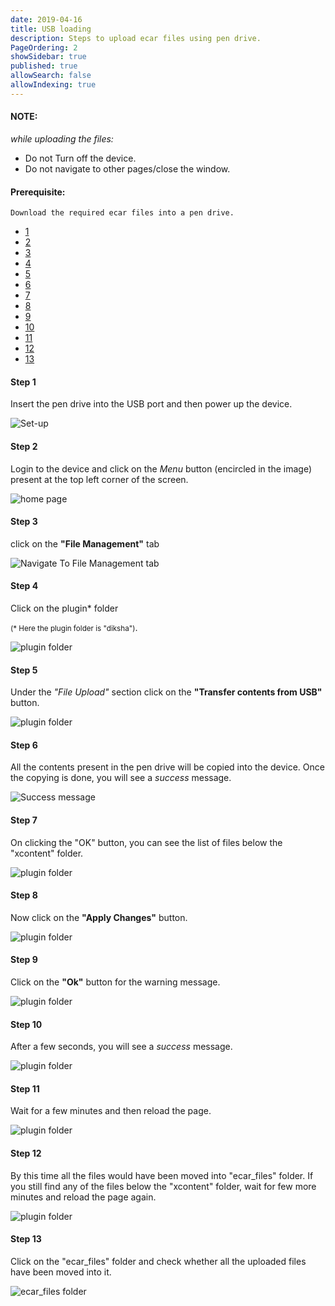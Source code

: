 ```yaml
---
date: 2019-04-16
title: USB loading
description: Steps to upload ecar files using pen drive.
PageOrdering: 2
showSidebar: true
published: true
allowSearch: false
allowIndexing: true
---
```

#### NOTE:
*while uploading the files:*  
* Do not Turn off the device.   
* Do not navigate to other pages/close the window.  
  
#### Prerequisite:
	Download the required ecar files into a pen drive. 
  
<html>
	<body data-spy="scroll" data-target="#myScrollspy">		
		<!-- timeline Section -->
		<div class="container timeline mt-30 mb-30">
			<div class="row">
		    	<nav class="col-sm-1 col-2 pl-30" id="myScrollspy">
		    	  	<ul class="nav nav-pills flex-column">
		    	  	  	<li class="nav-item">
		    	  	  	  <a class="nav-link active" href="#section1"><div class="timeline-badge text-center font-bold"> 1 </div></a>
		    	  	  	</li>
		    	  	  	<li class="nav-item">
		    	  	  	  <a class="nav-link" href="#section2"><div class="timeline-badge text-center font-bold"> 2 </div></a>
		    	  	  	</li>
		    	  	  	<li class="nav-item">
		    	  	  	  <a class="nav-link" href="#section3"><div class="timeline-badge text-center font-bold"> 3 </div></a>
		    	  	  	</li>
		    	  	  	<li class="nav-item">
		    	  	  	  <a class="nav-link" href="#section4"><div class="timeline-badge text-center font-bold"> 4 </div></a>
		    	  	  	</li>
						<li class="nav-item">
		    	  	  	  <a class="nav-link" href="#section5"><div 	class="timeline-badge text-center font-bold"> 5 </div></a>
		    	  	  	</li>
						<li class="nav-item">
		    	  	  	  <a class="nav-link" href="#section6"><div 	class="timeline-badge text-center font-bold"> 6 </div></a>
		    	  	  	</li>
						<li class="nav-item">
		    	  	  	  <a class="nav-link" href="#section7"><div 	class="timeline-badge text-center font-bold"> 7 </div></a>
		    	  	  	</li>
						<li class="nav-item">
		    	  	  	  <a class="nav-link" href="#section8"><div 	class="timeline-badge text-center font-bold"> 8 </div></a>
		    	  	  	</li>
						<li class="nav-item">
		    	  	  	  <a class="nav-link" href="#section9"><div 	class="timeline-badge text-center font-bold"> 9 </div></a>
		    	  	  	</li>
						<li class="nav-item">
		    	  	  	  <a class="nav-link" href="#section10"><div 		class="timeline-badge text-center font-bold"> 10 </div></a>
		    	  	  	</li>
                        <li class="nav-item">
		    	  	  	  <a class="nav-link" href="#section11"><div 		class="timeline-badge text-center font-bold"> 11 </div></a>
		    	  	  	</li>
                        <li class="nav-item">
		    	  	  	  <a class="nav-link" href="#section12"><div 		class="timeline-badge text-center font-bold"> 12 </div></a>
		    	  	  	</li>
                        <li class="nav-item">
		    	  	  	  <a class="nav-link" href="#section13"><div 		class="timeline-badge text-center font-bold"> 13 </div></a>
		    	  	  	</li>
		    	  	</ul>
		    	</nav>
		    	<div class="col-sm-11 col-10">
					<div id="section1" class="timeline-section">    
		    	    	<div class="content">
							<div class="row pt-40 ">
								<div class="col-md-4 text-left">
									<h4 class="font-bold">Step 1</h4>
									<p>Insert the pen drive into the USB port and then power up the device.</p>
								</div>
								<div class="col-md-8 text-center">
									<img src="/docs/img/filemanagement/usb/pendrive.png" class="img-fluid" alt="Set-up">
								</div>
							</div>
						</div>
	    			</div>
		    		<div id="section2" class="timeline-section">    
		    	    	<div class="content">
							<div class="row pt-40 ">
								<div class="col-md-4 text-left">
									<h4 class="font-bold">Step 2</h4>
									<p>Login to the device and click on the <i>Menu</i> button (encircled in the image) present at the top left corner of the screen.</p>
								</div>
								<div class="col-md-8 text-center">
									<img src="/docs/img/up1.png" class="img-fluid" alt="home page">
								</div>
							</div>
						</div>
	    			</div>
		    		<div id="section3" class="timeline-section"> 
		    			<div class="content">
							<div class="row pt-40">
								<div class="col-md-4 text-left">
									<h4 class="font-bold">Step 3</h4>
									<p>click on the <b>"File Management"</b> tab</p>
								</div>
								<div class="col-md-8 text-center">
									<img src="/docs/img/filemanagement/fm2.png" class="img-fluid" alt="Navigate To File Management tab">
								</div>
							</div>
						</div>
		    		</div>        
		    		<div id="section4" class="timeline-section">         
						<div class="content">
							<div class="row pt-40">
								<div class="col-md-4 text-left">
									<h4 class="font-bold">Step 4</h4>
									<p>Click on the plugin* folder</p><p><small>(* Here the plugin folder is "diksha")</small>.</p>
								</div>
								<div class="col-md-8 text-center">
									<img src="/docs/img/filemanagement/fm3.png" class="img-fluid" alt="plugin folder">
								</div>
							</div>
						</div>
		    		</div>
		    		<div id="section5" class="timeline-section">
						<div class="content">
							<div class="row pt-40">
								<div class="col-md-4 text-left">
									<h4 class="font-bold">Step 5</h4>
									<p>Under the <i>"File Upload"</i> section click on the <b>"Transfer contents from USB"</b> button.</p>
								</div>
								<div class="col-md-8 text-center">
									<img src="/docs/img/filemanagement/usb/u2.png" class="img-fluid" alt="plugin folder">
								</div>
							</div>
						</div>
		    		</div>
					<div id="section6" class="timeline-section">         
		    		    <div class="content">
							<div class="row pt-40">
								<div class="col-md-4 text-left">
									<h4 class="font-bold">Step 6</h4>
									<p>All the contents present in the pen drive will be copied into the device. Once the copying is done, you will see a <i>success</i> message.</p>
								</div>
								<div class="col-md-8 text-center">
									<img src="/docs/img/filemanagement/usb/u3.png" class="img-fluid" alt="Success message">
								</div>
							</div>
						</div>
		    		</div>
					<div id="section7" class="timeline-section">         
		    		    <div class="content">
							<div class="row pt-40">
								<div class="col-md-4 text-left">
									<h4 class="font-bold">Step 7</h4>
									<p>On clicking the "OK" button, you can see the list of files below the "xcontent" folder.</p>
								</div>
								<div class="col-md-8 text-center">
									<img src="/docs/img/filemanagement/usb/u4.png" class="img-fluid" alt="plugin folder">
								</div>
							</div>
						</div>
		    		</div>
					<div id="section8" class="timeline-section">         
		    		    <div class="content">
							<div class="row pt-40">
								<div class="col-md-4 text-left">
									<h4 class="font-bold">Step 8</h4>
									<p>Now click on the <b>"Apply Changes"</b> button.</p>
								</div>
								<div class="col-md-8 text-center">
									<img src="/docs/img/filemanagement/usb/u5.png" class="img-fluid" alt="plugin folder">
								</div>
							</div>
						</div>
		    		</div>
					<div id="section9" class="timeline-section"> 
		    		    <div class="content">
							<div class="row pt-40">
								<div class="col-md-4 text-left">
									<h4 class="font-bold">Step 9</h4>
									<p>Click on the <b>"Ok"</b> button for the warning message.</p>
								</div>
								<div class="col-md-8 text-center">
									<img src="/docs/img/filemanagement/fm9_1.png" class="img-fluid" alt="plugin folder">
								</div>
							</div>
						</div>
		    		</div>
                    <div id="section10" class="timeline-section"> 
		    		    <div class="content">
							<div class="row pt-40">
								<div class="col-md-4 text-left">
									<h4 class="font-bold">Step 10</h4>
									<p>After a few seconds, you will see a <i>success</i> message.</p>
								</div>
								<div class="col-md-8 text-center">
									<img src="/docs/img/filemanagement/fm10_1.png" class="img-fluid" alt="plugin folder">
								</div>
							</div>
						</div>
		    		</div>
                    <div id="section11" class="timeline-section"> 
		    		    <div class="content">
							<div class="row pt-40">
								<div class="col-md-4 text-left">
									<h4 class="font-bold">Step 11</h4>
									<p>Wait for a few minutes and then reload the page.</p>
								</div>
								<div class="col-md-8 text-center">
									<img src="/docs/img/filemanagement/fm11.png" class="img-fluid" alt="plugin folder">
								</div>
							</div>
						</div>
		    		</div>
                    <div id="section12" class="timeline-section"> 
		    		    <div class="content">
							<div class="row pt-40">
								<div class="col-md-4 text-left">
									<h4 class="font-bold">Step 12</h4>
									<p>By this time all the files would have been moved into "ecar_files" folder. If you still find any of the files below the "xcontent" folder, wait for few more minutes and reload the page again.</p>
								</div>
								<div class="col-md-8 text-center">
									<img src="/docs/img/filemanagement/fm12.png" class="img-fluid" alt="plugin folder">
								</div>
							</div>
						</div>
		    		</div>
                    <div id="section13" class="timeline-section"> 
		    		    <div class="content">
							<div class="row pt-40">
								<div class="col-md-4 text-left">
									<h4 class="font-bold">Step 13</h4>
									<p>Click on the "ecar_files" folder and check whether all the uploaded files have been moved into it.</p>
								</div>
								<div class="col-md-8 text-center">
									<img src="/docs/img/filemanagement/usb/u13.png" class="img-fluid" alt="ecar_files folder">
								</div>
							</div>
						</div>
		    		</div>
				</div>
			</div>
		</div>
		<!-- /timeline Section -->
	</body>
</html>

